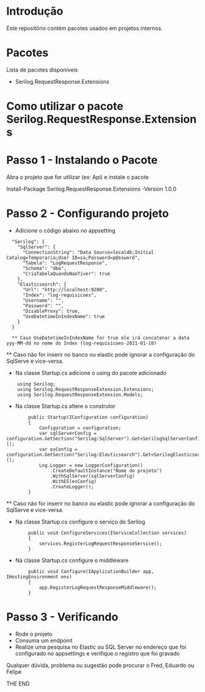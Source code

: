 # Introdução 
Este repositório contém pacotes usados em projetos internos. 

# Pacotes
Lista de pacotes disponíveis
- Serilog.RequestResponse.Extensions


# Como utilizar o pacote Serilog.RequestResponse.Extensions

# Passo 1 - Instalando o Pacote
Abra o projeto que for utilizar (ex: Api) e instale o pacote

Install-Package Serilog.RequestResponse.Extensions -Version 1.0.0

# Passo 2 - Configurando projeto 

- Adicione o código abaixo no appsetting

```
  "Serilog": {
    "SqlServer": {
      "ConnectionString": "Data Source=localdb;Initial Catalog=Temporaria;User ID=sa;Password=p@ssword",
      "Tabela": "LogRequestResponse",
      "Schema": "dbo",
      "CriaTabelaQuandoNaoTiver": true
    },
    "Elasticsearch": {
      "Url": "http://localhost:9200",
      "Index": "log-requisicoes",
      "Username": "",
      "Password": "",
      "DisableProxy": true,
      "UseDatetimeInIndexName": true
    }
  }

  ** Caso UseDatetimeInIndexName for true ele irá concatenar a data yyy-MM-dd no nome do Index (log-requisicoes-2021-01-10)
```

** Caso não for inserir no banco ou elastic pode ignorar a configuração do SqlServe e vice-versa.

- Na classe Startup.cs adicione o using do pacote adicionado

```
    using Serilog;
    using Serilog.RequestResponseExtension.Extensions;
    using Serilog.RequestResponseExtension.Models;
```

- Na classe Startup.cs altere o construtor

```
        public Startup(IConfiguration configuration)
        {
            Configuration = configuration;
            var sqlServerConfig = configuration.GetSection("Serilog:SqlServer").Get<SerilogSqlServerConfig>();
            var esConfig = configuration.GetSection("Serilog:Elasticsearch").Get<SerilogElasticsearchConfig>();
            Log.Logger = new LoggerConfiguration()
                .CreateDefaultInstance("Nome do projeto")
                .WithSqlServer(sqlServerConfig)
                .WithES(esConfig)
                .CreateLogger();
        }
```

** Caso não for inserir no banco ou elastic pode ignorar a configuração do SqlServe e vice-versa.

- Na classe Startup.cs configure o serviço do Serilog

```
        public void ConfigureServices(IServiceCollection services)
        {
            services.RegisterLogRequestResponseService();
        }
```

- Na classe Startup.cs configure o middleware

```
        public void Configure(IApplicationBuilder app, IHostingEnvironment env)
        {
            app.RegisterLogRequestResponseMiddleware();
        }
```

# Passo 3 - Verificando 

- Rode o projeto
- Consuma um endpoint
- Realize uma pesquisa no Elastic ou SQL Server no endereço que foi configurado no appsettings e verifique o registro que foi gravado

Qualquer dúvida, problema ou sugestão pode procurar o Fred, Eduardo ou Felipe

THE END
